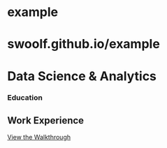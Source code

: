 # example
# swoolf.github.io/example
# Data Science & Analytics
### Education 
## Work Experience
[View the Walkthrough](https://sewoolf.github.io/example/walkthrough.html)

